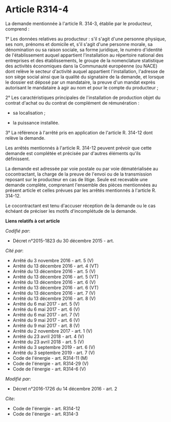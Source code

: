 # Article R314-4

La demande mentionnée à l'article R. 314-3, établie par le producteur, comprend : 

1° Les données relatives au producteur : s'il s'agit d'une personne physique, ses nom, prénoms et domicile et, s'il s'agit
d'une personne morale, sa dénomination ou sa raison sociale, sa forme juridique, le numéro d'identité de l'établissement
auquel appartient l'installation au répertoire national des entreprises et des établissements, le groupe de la nomenclature
statistique des activités économiques dans la Communauté européenne (ou NACE) dont relève le secteur d'activité auquel
appartient l'installation,  l'adresse de son siège social ainsi que la qualité du signataire de la demande, et lorsque le
dossier est déposé par un mandataire, la preuve d'un mandat exprès autorisant le mandataire à agir au nom et pour le compte
du producteur ; 

2° Les caractéristiques principales de l'installation de production objet du contrat d'achat ou du contrat de complément de
rémunération :

- sa localisation ;

- la puissance installée. 

3° La référence à l'arrêté pris en application de l'article R. 314-12 dont relève la demande. 

Les arrêtés mentionnés à l'article R. 314-12 peuvent prévoir que cette demande est complétée et précisée par d'autres
éléments qu'ils définissent. 

La demande est adressée par voie postale ou par voie dématérialisée au cocontractant, la charge de la preuve de l'envoi ou de
la transmission reposant sur le producteur en cas de litige. Seule est recevable une demande complète, comprenant l'ensemble
des pièces mentionnées au présent article et celles prévues par les arrêtés mentionnés à l'article R. 314-12. 

Le cocontractant est tenu d'accuser réception de la demande ou le cas échéant de préciser les motifs d'incomplétude de la
demande.

**Liens relatifs à cet article**

_Codifié par_:

  - Décret n°2015-1823 du 30 décembre 2015 - art.

_Cité par_:

  - Arrêté du 3 novembre 2016 - art. 5 (V)
  - Arrêté du 13 décembre 2016 - art. 4 (VT)
  - Arrêté du 13 décembre 2016 - art. 5 (V)
  - Arrêté du 13 décembre 2016 - art. 5 (VT)
  - Arrêté du 13 décembre 2016 - art. 6 (V)
  - Arrêté du 13 décembre 2016 - art. 6 (VT)
  - Arrêté du 13 décembre 2016 - art. 7 (V)
  - Arrêté du 13 décembre 2016 - art. 8 (V)
  - Arrêté du 6 mai 2017 - art. 5 (V)
  - Arrêté du 6 mai 2017 - art. 6 (V)
  - Arrêté du 6 mai 2017 - art. 7 (V)
  - Arrêté du 9 mai 2017 - art. 6 (V)
  - Arrêté du 9 mai 2017 - art. 8 (V)
  - Arrêté du 2 novembre 2017 - art. 1 (V)
  - Arrêté du 23 avril 2018 - art. 4 (V)
  - Arrêté du 23 avril 2018 - art. 5 (V)
  - Arrêté du 3 septembre 2019 - art. 6 (V)
  - Arrêté du 3 septembre 2019 - art. 7 (V)
  - Code de l'énergie - art. R314-11 (M)
  - Code de l'énergie - art. R314-29 (V)
  - Code de l'énergie - art. R314-6 (V)

_Modifié par_:

  - Décret n°2016-1726 du 14 décembre 2016 - art. 2

_Cite_:

  - Code de l'énergie - art. R314-12
  - Code de l'énergie - art. R314-3

